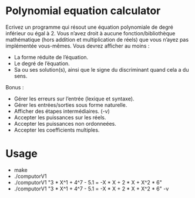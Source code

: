 # Polynomial equation calculator

Ecrivez un programme qui résout une équation polynomiale de degré inférieur ou égal
à 2. Vous n’avez droit à aucune fonction/bibliothèque mathématique
(hors addition et multiplication de réels) que vous n’ayez pas implémentée
vous-mêmes. Vous devrez afficher au moins :
- La forme réduite de l’équation.
- Le degré de l’équation.
- Sa ou ses solution(s), ainsi que le signe du discriminant quand cela a du sens.


Bonus :
- Gérer les erreurs sur l’entrée (lexique et syntaxe).
- Gérer les entrées/sorties sous forme naturelle.
- Afficher des étapes intermédiaires. (-v)
- Accepter les puissances sur les réels.
- Accepter les puissances non ordonneées.
- Accepter les coefficients multiples.


# Usage
* make
* ./computorV1
* ./computorV1 "3 * X^1 + 4^7 - 5.1 = -X * X + 2 * X + X^2 * 6"
* ./computorV1 "3 * X^1 + 4^7 - 5.1 = -X * X + 2 * X + X^2 * 6" -v
#
